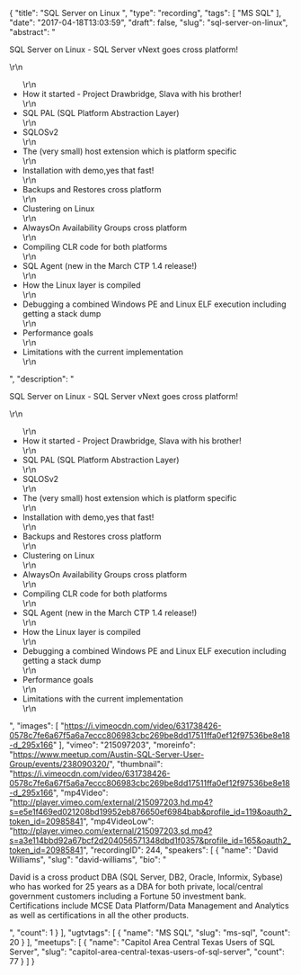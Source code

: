 {
  "title": "SQL Server on Linux ",
  "type": "recording",
  "tags": [
    "MS SQL"
  ],
  "date": "2017-04-18T13:03:59",
  "draft": false,
  "slug": "sql-server-on-linux",
  "abstract": "<p>SQL Server on Linux - SQL Server vNext goes cross platform!</p>\r\n<ul>\r\n<li>How it started - Project Drawbridge, Slava with his brother! </li>\r\n<li>SQL PAL (SQL Platform Abstraction Layer) </li>\r\n<li>SQLOSv2 </li>\r\n<li>The (very small) host extension which is platform specific </li>\r\n<li>Installation with demo,yes that fast! </li>\r\n<li>Backups and Restores cross platform </li>\r\n<li>Clustering on Linux </li>\r\n<li>AlwaysOn Availability Groups cross platform </li>\r\n<li>Compiling CLR code for both platforms </li>\r\n<li>SQL Agent (new in the March CTP 1.4 release!) </li>\r\n<li>How the Linux layer is compiled </li>\r\n<li>Debugging a combined Windows PE and Linux ELF execution including getting a stack dump </li>\r\n<li>Performance goals </li>\r\n<li>Limitations with the current implementation</li>\r\n</ul>",
  "description": "<p>SQL Server on Linux - SQL Server vNext goes cross platform!</p>\r\n<ul>\r\n<li>How it started - Project Drawbridge, Slava with his brother! </li>\r\n<li>SQL PAL (SQL Platform Abstraction Layer) </li>\r\n<li>SQLOSv2 </li>\r\n<li>The (very small) host extension which is platform specific </li>\r\n<li>Installation with demo,yes that fast! </li>\r\n<li>Backups and Restores cross platform </li>\r\n<li>Clustering on Linux </li>\r\n<li>AlwaysOn Availability Groups cross platform </li>\r\n<li>Compiling CLR code for both platforms </li>\r\n<li>SQL Agent (new in the March CTP 1.4 release!) </li>\r\n<li>How the Linux layer is compiled </li>\r\n<li>Debugging a combined Windows PE and Linux ELF execution including getting a stack dump </li>\r\n<li>Performance goals </li>\r\n<li>Limitations with the current implementation</li>\r\n</ul>",
  "images": [
    "https://i.vimeocdn.com/video/631738426-0578c7fe6a67f5a6a7eccc806983cbc269be8dd17511ffa0ef12f97536be8e18-d_295x166"
  ],
  "vimeo": "215097203",
  "moreinfo": "https://www.meetup.com/Austin-SQL-Server-User-Group/events/238090320/",
  "thumbnail": "https://i.vimeocdn.com/video/631738426-0578c7fe6a67f5a6a7eccc806983cbc269be8dd17511ffa0ef12f97536be8e18-d_295x166",
  "mp4Video": "http://player.vimeo.com/external/215097203.hd.mp4?s=e5e1f469ed021208bd19952eb876650ef6984bab&profile_id=119&oauth2_token_id=20985841",
  "mp4VideoLow": "http://player.vimeo.com/external/215097203.sd.mp4?s=a3e114bbd92a67bcf2d204056571348dbd1f0357&profile_id=165&oauth2_token_id=20985841",
  "recordingID": 244,
  "speakers": [
    {
      "name": "David Williams",
      "slug": "david-williams",
      "bio": "<p>David is a cross product DBA (SQL Server, DB2, Oracle, Informix, Sybase) who has worked for 25 years as a DBA for both private, local/central government customers including a Fortune 50 investment bank. Certifications include MCSE Data Platform/Data Management and Analytics as well as certifications in all the other products.</p>",
      "count": 1
    }
  ],
  "ugtvtags": [
    {
      "name": "MS SQL",
      "slug": "ms-sql",
      "count": 20
    }
  ],
  "meetups": [
    {
      "name": "Capitol Area Central Texas Users of SQL Server",
      "slug": "capitol-area-central-texas-users-of-sql-server",
      "count": 77
    }
  ]
}